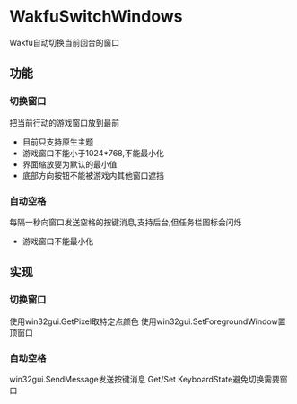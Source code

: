# WakfuSwitchWindows
Wakfu自动切换当前回合的窗口
## 功能
### 切换窗口
把当前行动的游戏窗口放到最前
- 目前只支持原生主题
- 游戏窗口不能小于1024*768,不能最小化
- 界面缩放要为默认的最小值
- 底部方向按钮不能被游戏内其他窗口遮挡
### 自动空格
每隔一秒向窗口发送空格的按键消息,支持后台,但任务栏图标会闪烁
- 游戏窗口不能最小化
## 实现
### 切换窗口
使用win32gui.GetPixel取特定点颜色
使用win32gui.SetForegroundWindow置顶窗口
### 自动空格
win32gui.SendMessage发送按键消息
Get/Set KeyboardState避免切换需要窗口

